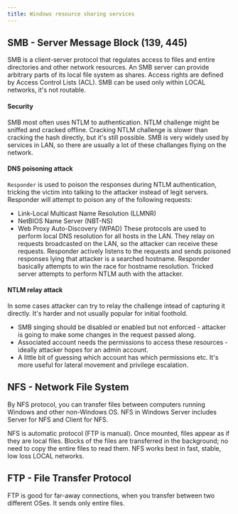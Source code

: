 ```yaml
---
title: Windows resource sharing services
---
```


## SMB - Server Message Block (139, 445)
SMB is a client-server protocol that regulates access to files and entire directories and other network resources. An SMB server can provide arbitrary parts of its local file system as shares. Access rights are defined by Access Control Lists (ACL). SMB can be used only within LOCAL networks, it's not routable.

#### Security 
SMB most often uses NTLM to authentication. NTLM challenge might be sniffed and cracked offline. Cracking NTLM challenge is slower than cracking the hash directly, but it's still possible. SMB is very widely used by services in LAN, so there are usually a lot of these challanges flying on the network.

#### DNS poisoning attack
`Responder` is used to poison the responses during NTLM authentication, tricking the victim into talking to the attacker instead of legit servers. Responder will attempt to poison any of the following requests:
- Link-Local Multicast Name Resolution (LLMNR)
- NetBIOS Name Server (NBT-NS)
- Web Proxy Auto-Discovery (WPAD) These protocols are used to perform local DNS resolution for all hosts in the LAN. They relay on requests broadcasted on the LAN, so the attacker can receive these requests. Responder actively listens to the requests and sends poisoned responses lying that attacker is a searched hostname. Responder basically attempts to win the race for hostname resolution. Tricked server attempts to perform NTLM auth with the attacker.

#### NTLM relay attack
In some cases attacker can try to relay the challenge intead of capturing it directly. It's harder and not usually popular for initial foothold.
- SMB singing should be disabled or enabled but not enforced - attacker is going to make some changes in the request passed along.
- Associated account needs the permissions to access these resources - ideally attacker hopes for an admin account.
- A little bit of guessing which account has which permissions etc. It's more useful for lateral movement and privilege escalation.

## NFS - Network File System
By NFS protocol, you can transfer files between computers running Windows and other non-Windows OS. NFS in Windows Server includes Server for NFS and Client for NFS.
    
NFS is automatic protocol (FTP is manual). Once mounted, files appear as if they are local files. Blocks of the files are transferred in the background; no need to copy the entire files to read them. NFS works best in fast, stable, low loss LOCAL networks.

## FTP - File Transfer Protocol
FTP is good for far-away connections, when you transfer between two different OSes. It sends only entire files.